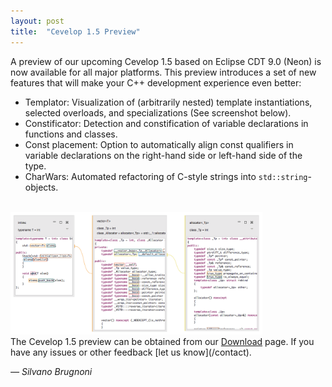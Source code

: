 ```yaml
---
layout: post
title:  "Cevelop 1.5 Preview"
---
```

A preview of our upcoming Cevelop 1.5 based on Eclipse CDT 9.0 (Neon) is now available for all major platforms. This preview introduces a set of new features that will make your C++ development experience even better:

* Templator: Visualization of (arbitrarily nested) template instantiations, selected overloads, and specializations (See screenshot below).
* Constificator: Detection and constification of variable declarations in functions and classes.
* Const placement: Option to automatically align const qualifiers in variable declarations on the right-hand side or left-hand side of the type.
* CharWars: Automated refactoring of C-style strings into <code>std::string</code>-objects.

<br/>

<img src="/img/templator-vector.png" class="img-responsive center-block" style="width:80%" alt="Template Instantiation Example">

<br/>
The Cevelop 1.5 preview can be obtained from our <a href='/download/'>Download</a> page. If you have any issues or other feedback [let us know](/contact).

<p class="pull-right">
  <em>&mdash; Silvano Brugnoni</em>
</p>
